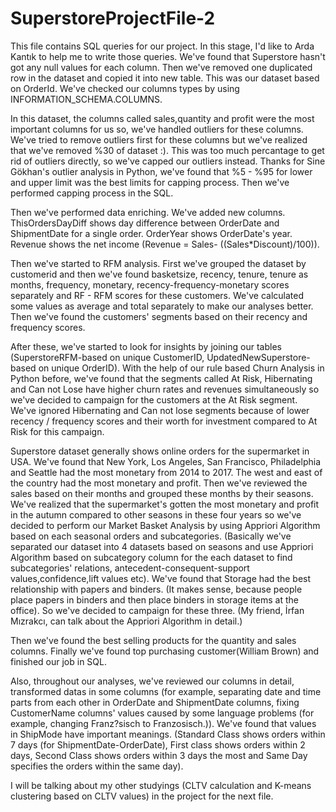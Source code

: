 # SuperstoreProjectFile-2
This file contains SQL queries for our project. In this stage, I'd like to Arda Kantık to help me to write those queries. We've found that Superstore hasn't got any null values for each column. Then we've removed one duplicated row in the dataset and copied it into new table. This was our dataset based on OrderId. We've checked our columns types by using INFORMATION_SCHEMA.COLUMNS.

In this dataset, the columns called sales,quantity and profit were the most important columns for us so, we've handled outliers for these columns. We've tried to remove outliers first for these columns but we've realized that we've removed %30 of dataset :). This was too much percantage to get rid of outliers directly, so we've capped our outliers instead. Thanks for Sine Gökhan's outlier analysis in Python, we've found that %5 - %95 for lower and upper limit was the best limits for capping process. Then we've performed capping process in the SQL.

Then we've performed data enriching. We've added new columns. ThisOrdersDayDiff shows day difference between OrderDate and ShipmentDate for a single order. OrderYear shows OrderDate's year. Revenue shows the net income (Revenue = Sales- ((Sales*Discount)/100)). 

Then we've started to RFM analysis. First we've grouped the dataset by customerid and then we've found basketsize, recency, tenure, tenure as months, frequency, monetary, recency-frequency-monetary scores separately and RF - RFM scores for these customers. We've calculated some values as average and total separately to make our analyses better. Then we've found the customers' segments based on their recency and frequency scores. 

After these, we've started to look for insights by joining our tables (SuperstoreRFM-based on unique CustomerID, UpdatedNewSuperstore-based on unique OrderID). With the help of our rule based Churn Analysis in Python before, we've found that the segments called At Risk, Hibernating and Can not Lose have higher churn rates and revenues simultaneously so we've decided to campaign for the customers at the At Risk segment. We've ignored Hibernating and Can not lose segments because of lower recency / frequency scores and their worth for investment compared to At Risk for this campaign. 

Superstore dataset generally shows online orders for the supermarket in USA. We've found that New York, Los Angeles, San Francisco, Philadelphia and Seattle had the most monetary from 2014 to 2017. The west and east of the country had the most monetary and profit. Then we've reviewed the sales based on their months and grouped these months by their seasons. We've realized that the supermarket's gotten the most monetary and profit in the autumn compared to other seasons in these four years so we've decided to perform our Market Basket Analysis by using Appriori Algorithm based on each seasonal orders and subcategories. (Basically we've separated our dataset into 4 datasets based on seasons and use Appriori Algorithm based on subcategory column for the each dataset to find subcategories' relations, antecedent-consequent-support values,confidence,lift values etc). We've found that Storage had the best relationship with papers and binders. (It makes sense, because people place papers in binders and then place binders in storage items at the office). So we've decided to campaign for these three. (My friend, İrfan Mızrakcı, can talk about the Appriori Algorithm in detail.) 

Then we've found the best selling products for the quantity and sales columns. Finally we've found top purchasing customer(William Brown) and finished our job in SQL.

Also, throughout our analyses, we've reviewed our columns in detail, transformed datas in some columns (for example, separating date and time parts from each other in OrderDate and ShipmentDate columns, fixing CustomerName columns' values caused by some language problems (for example, changing Franz?sisch to Franzosisch.)). We've found that values in ShipMode have important meanings. (Standard Class shows orders within 7 days (for ShipmentDate-OrderDate), First class shows orders within 2 days, Second Class shows orders within 3 days the most and Same Day specifies the orders within the same day).

I will be talking about my other studyings (CLTV calculation and K-means clustering based on CLTV values) in the project for the next file.
